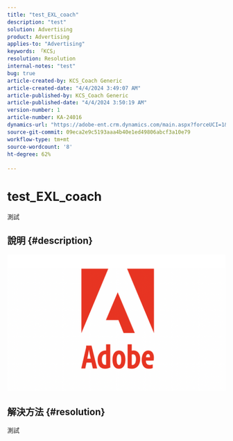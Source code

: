 ```yaml
---
title: "test_EXL_coach"
description: "test"
solution: Advertising
product: Advertising
applies-to: "Advertising"
keywords: 「KCS」
resolution: Resolution
internal-notes: "test"
bug: true
article-created-by: KCS_Coach Generic
article-created-date: "4/4/2024 3:49:07 AM"
article-published-by: KCS_Coach Generic
article-published-date: "4/4/2024 3:50:19 AM"
version-number: 1
article-number: KA-24016
dynamics-url: "https://adobe-ent.crm.dynamics.com/main.aspx?forceUCI=1&pagetype=entityrecord&etn=knowledgearticle&id=697d0643-36f2-ee11-904c-6045bd006704"
source-git-commit: 09eca2e9c5193aaa4b40e1ed49806abcf3a10e79
workflow-type: tm+mt
source-wordcount: '8'
ht-degree: 62%

---
```


# test_EXL_coach


測試

## 說明 {#description}

![](assets/___27646d6b-36f2-ee11-904c-6045bd006704___.png)

## 解決方法 {#resolution}


測試
